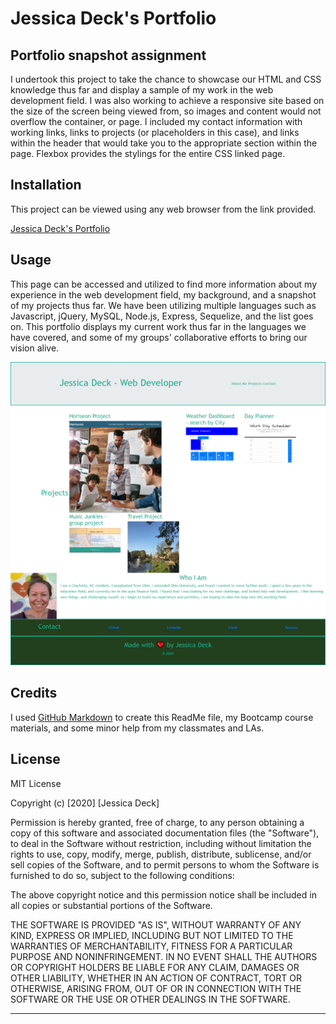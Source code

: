 # Jessica Deck's Portfolio

## Portfolio snapshot assignment

I undertook this project to take the chance to showcase our HTML and CSS knowledge thus far and display a sample of my work in the web development field. I was also working to achieve a responsive site based on the size of the screen being viewed from, so images and content would not overflow the container, or page. I included my contact information with working links, links to projects (or placeholders in this case), and links within the header that would take you to the appropriate section within the page. Flexbox provides the stylings for the entire CSS linked page.

## Installation

This project can be viewed using any web browser from the link provided.

[Jessica Deck's Portfolio](https://deck-jessica.github.io/Portfolio2020JMD/)

## Usage 

This page can be accessed and utilized to find more information about my experience in the web development field, my background, and a snapshot of my projects thus far. We have been utilizing multiple languages such as Javascript, jQuery, MySQL, Node.js, Express, Sequelize, and the list goes on. This portfolio displays my current work thus far in the languages we have covered, and some of my groups' collaborative efforts to bring our vision alive.

![Portfolio page](/assets/screenshot.png)

## Credits

I used [GitHub Markdown](https://guides.github.com/features/mastering-markdown/) to create this ReadMe file, my Bootcamp course materials, and some minor help from my classmates and LAs. 



## License

MIT License

Copyright (c) [2020] [Jessica Deck]

Permission is hereby granted, free of charge, to any person obtaining a copy
of this software and associated documentation files (the "Software"), to deal
in the Software without restriction, including without limitation the rights
to use, copy, modify, merge, publish, distribute, sublicense, and/or sell
copies of the Software, and to permit persons to whom the Software is
furnished to do so, subject to the following conditions:

The above copyright notice and this permission notice shall be included in all
copies or substantial portions of the Software.

THE SOFTWARE IS PROVIDED "AS IS", WITHOUT WARRANTY OF ANY KIND, EXPRESS OR
IMPLIED, INCLUDING BUT NOT LIMITED TO THE WARRANTIES OF MERCHANTABILITY,
FITNESS FOR A PARTICULAR PURPOSE AND NONINFRINGEMENT. IN NO EVENT SHALL THE
AUTHORS OR COPYRIGHT HOLDERS BE LIABLE FOR ANY CLAIM, DAMAGES OR OTHER
LIABILITY, WHETHER IN AN ACTION OF CONTRACT, TORT OR OTHERWISE, ARISING FROM,
OUT OF OR IN CONNECTION WITH THE SOFTWARE OR THE USE OR OTHER DEALINGS IN THE
SOFTWARE.


---
